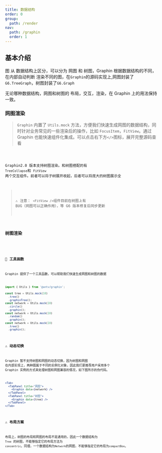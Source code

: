 ```yaml
---
title: 数据结构
order: 0
group:
  path: /render
nav:
  path: /graphin
  order: 1
---
```


## 基本介绍

图 从 数据结构上区分，可以分为 网图 和 树图，Graphin 根据数据结构的不同，在内部自动判断 渲染不同的图，在`Graphin`的源码实现上,网图封装了`G6.TreeGraph`，树图封装了`G6.Graph`

无论哪种数据结构，网图和树图的 布局，交互，渲染，在 Graphin 上的用法保持一致。

### 网图渲染

> `Graphin` 内置了 `Utils.mock` 方法，方便我们快速生成网图的数据结构，同时针对业务常见的一些渲染后的操作，比如 `FocusItem`，`FitView`。通过 Graphin 也能快速组件化集成。可以点击右下方`</>`图标，展开完整源码查看

<code src='./Network.tsx'>

Graphin2.0 版本支持树图渲染。和树图搭配的有 `TreeCollapse`和 `FitView` 两个交互组件。前者可以将子树展开收起，后者可以将庞大的树图展示全

> ⚠️ 注意： `<FitView />`组件目前在树图上有 BUG（网图可以正确作用），等 G6 版本修复后同步更新

### 树图渲染

<code src='./CompactBox.tsx'>

### 🔧 工具函数

Graphin 提供了一个工具函数，可以帮助我们快速生成网图和树图的数据

```jsx | pure
import { Utils } from '@antv/graphin';

const tree = Utils.mock(10)
  .tree()
  .graphinTree();
const network = Utils.mock(10)
  .circle()
  .graphin();
const network = Utils.mock(10)
  .random()
  .graphin();
const network = Utils.mock(10)
  .tree()
  .graphin();
```

### ⚠️ 动态切换

Graphin 暂不支持树图和网图的动态切换，因为树图和网图 在内部实现上，两种图属于不同的实例化对象，因此我们更推荐用户采用多个 Graphin 实例的方式来处理树图和网图兼容的情况，如下图所示的伪代码。

```jsx | pure
<Tab>
  <TabPanel title="网图">
    <Graphin data={network} />
  </TabPanel>
  <TabPanel title="树图">
    <Graphin data={tree} />
  </TabPanel>
</Tab>
```

### ⚠️ 布局方案

布局上，树图的布局和网图的布局不是通用的，因此一个数据结构为 `Tree` 的树图，不能够指定它的布局方法为 `concentric`。同理，一个数据结构为`Network`的网图，不能够指定它的布局为`compactBox`。
